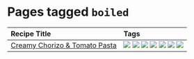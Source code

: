 # Pages tagged `boiled`

|Recipe Title|Tags
|:---|:---|
|[Creamy Chorizo & Tomato Pasta](../recipes/creamychorizotomatopasta.md)|[![](https://img.shields.io/badge/tag-boiled-6685b7)](../tags/boiled.md) [![](https://img.shields.io/badge/tag-dairy-4b9e32)](../tags/dairy.md) [![](https://img.shields.io/badge/tag-italian-3bf9ab)](../tags/italian.md) [![](https://img.shields.io/badge/tag-lunch-be57aa)](../tags/lunch.md) [![](https://img.shields.io/badge/tag-pasta-617c8)](../tags/pasta.md) [![](https://img.shields.io/badge/tag-sides-12b63)](../tags/sides.md) [![](https://img.shields.io/badge/tag-stovetop-9bf4b7)](../tags/stovetop.md)|